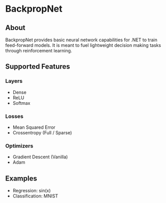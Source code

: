 
# BackpropNet

## About

BackpropNet provides basic neural network capabilities for .NET
to train feed-forward models. It is meant to fuel lightweight
decision making tasks through reinforcement learning.

## Supported Features

### Layers

- Dense
- ReLU
- Softmax

### Losses

- Mean Squared Error
- Crossentropy (Full / Sparse)

### Optimizers

- Gradient Descent (Vanilla)
- Adam

## Examples

- Regression: sin(x)
- Classification: MNIST
